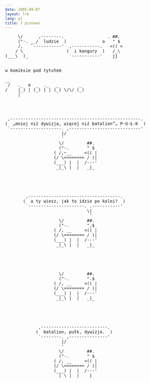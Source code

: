 ```yaml
---
date: 2005-09-07
layout: l+k
lang: pl
title: 7 pionowo
---
```


<pre class='ascii-art'>
     \/      ,--------.                 . ##. 
     ("-. __/  ludzie  )              o   " $ 
     /,   `-----------'  ,-----------.   <(( >
    / \                 (  i kangury  )   /_\ 
(___\  )_                `-----------'    jj  


w komiksie pod tytułem

__                              
 /   ._  o  _  ._   _        _  
/    |_) | (_) | | (_) \/\/ (_) 
     |                          




 ,---------------------------------------------------. 
(  „mniej niż dywizja, więcej niż batalion”… P-U-Ł-K  )
 `--------------------. ,----------------------------' 
                      |/                               
                      '                                
                     \/         ##.                    
                     ("-.       " $                    
                   ( /,~__     <(( |                   
                   (/ \======== / )|                   
                   (___) |  |  /---'                   
                    _|_\ |  |   _|_                    





        ,------------------------------------.         
       (  a ty wiesz, jak to idzie po kolei?  )        
        `----------------------. .-----------'         
                                \|                     
                                 '                     
                     \/         ##.                    
                     ("-.       ",$                    
                   ( /, __     <(( |                   
                   (/ \======== / )|                   
                   (___) |  |  /---'                   
                    _|_\ |  |   _|_                    





                     \/         ##.                    
                     ("-.       ".$                    
                   ( /, __     <(( |                   
                   (/ \======== / )|                   
                   (___) |  |  /---'                   
                    _|_\ |  |   _|_                    





             ,--------------------------.              
            (  batalion, pułk, dywizja.  )             
             `--------. ,---------------'              
                      |/                               
                      '                                
                     \/         ##.                    
                     ("-.       " $                    
                   ( /, __     <(( |                   
                   (/ \======== / )|                   
                   (___) |  |  /---'                   
                    _|_\ |  |   _|_                    
</pre>
